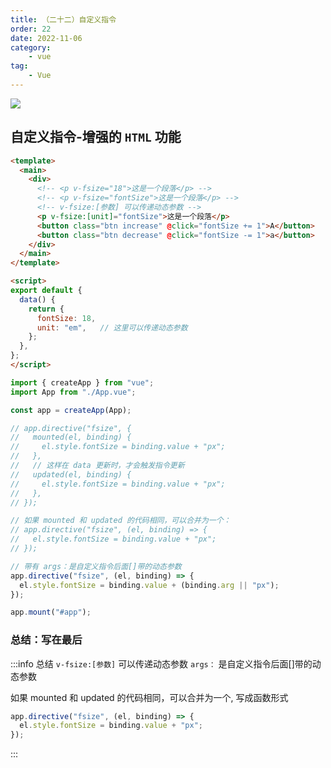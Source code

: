```yaml
---
title: （二十二）自定义指令
order: 22
date: 2022-11-06
category:
    - vue
tag: 
    - Vue
---
```


![](https://image.zswei.xyz/img/202211121813358.webp)

## 自定义指令-增强的 `HTML` 功能
```html
<template>
  <main>
    <div>
      <!-- <p v-fsize="18">这是一个段落</p> -->
      <!-- <p v-fsize="fontSize">这是一个段落</p> -->
      <!-- v-fsize:[参数] 可以传递动态参数 -->
      <p v-fsize:[unit]="fontSize">这是一个段落</p>
      <button class="btn increase" @click="fontSize += 1">A</button>
      <button class="btn decrease" @click="fontSize -= 1">a</button>
    </div>
  </main>
</template>

<script>
export default {
  data() {
    return {
      fontSize: 18,
      unit: "em",   // 这里可以传递动态参数
    };
  },
};
</script>
```

```js
import { createApp } from "vue";
import App from "./App.vue";

const app = createApp(App);

// app.directive("fsize", {
//   mounted(el, binding) {
//     el.style.fontSize = binding.value + "px";
//   },
//   // 这样在 data 更新时，才会触发指令更新
//   updated(el, binding) {
//     el.style.fontSize = binding.value + "px";
//   },
// });

// 如果 mounted 和 updated 的代码相同，可以合并为一个：
// app.directive("fsize", (el, binding) => {
//   el.style.fontSize = binding.value + "px";
// });

// 带有 args：是自定义指令后面[]带的动态参数
app.directive("fsize", (el, binding) => {
  el.style.fontSize = binding.value + (binding.arg || "px");
});

app.mount("#app");

```

### 总结：写在最后
:::info 总结
`v-fsize:[参数]` 可以传递动态参数
`args：` 是自定义指令后面[]带的动态参数

如果 mounted 和 updated 的代码相同，可以合并为一个, 写成函数形式
```js
app.directive("fsize", (el, binding) => {
  el.style.fontSize = binding.value + "px";
});
```
:::